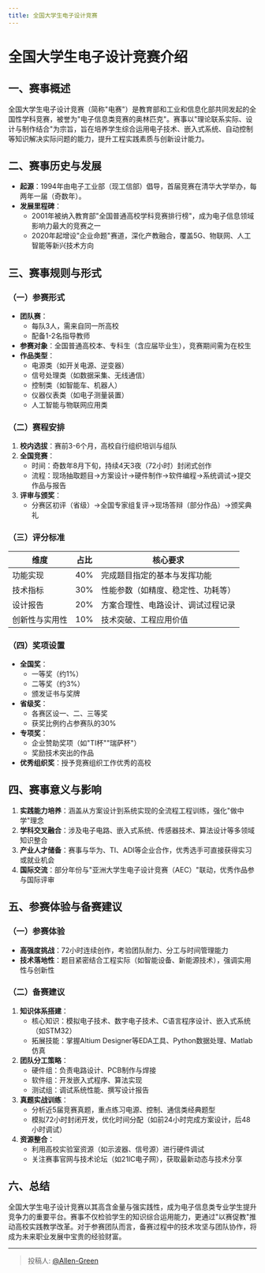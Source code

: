 ```yaml
---
title: 全国大学生电子设计竞赛
---
```


# 全国大学生电子设计竞赛介绍

## 一、赛事概述

全国大学生电子设计竞赛（简称"电赛"）是教育部和工业和信息化部共同发起的全国性学科竞赛，被誉为"电子信息类竞赛的奥林匹克"。赛事以"理论联系实际、设计与制作结合"为宗旨，旨在培养学生综合运用电子技术、嵌入式系统、自动控制等知识解决实际问题的能力，提升工程实践素质与创新设计能力。

## 二、赛事历史与发展

- **起源**：1994年由电子工业部（现工信部）倡导，首届竞赛在清华大学举办，每两年一届（奇数年）。
- **发展里程碑**：
  - 2001年被纳入教育部"全国普通高校学科竞赛排行榜"，成为电子信息领域影响力最大的竞赛之一
  - 2020年起增设"企业命题"赛道，深化产教融合，覆盖5G、物联网、人工智能等新兴技术方向

## 三、赛事规则与形式

### （一）参赛形式

- **团队赛**：
  - 每队3人，需来自同一所高校
  - 配备1-2名指导教师
- **参赛对象**：全国普通高校本、专科生（含应届毕业生），竞赛期间需为在校生
- **作品类型**：
  - 电源类（如开关电源、逆变器）
  - 信号处理类（如数据采集、无线通信）
  - 控制类（如智能车、机器人）
  - 仪器仪表类（如电子测量装置）
  - 人工智能与物联网应用类

### （二）赛程安排

1. **校内选拔**：赛前3-6个月，高校自行组织培训与组队
2. **全国竞赛**：
   - 时间：奇数年8月下旬，持续4天3夜（72小时）封闭式创作
   - 流程：现场抽取题目→方案设计→硬件制作→软件编程→系统调试→提交作品与报告
3. **评审与颁奖**：
   - 分赛区初评（省级）→全国专家组复评→现场答辩（部分作品）→颁奖典礼

### （三）评分标准

| 维度               | 占比 | 核心要求                             |
|--------------------|------|--------------------------------------|
| 功能实现           | 40%  | 完成题目指定的基本与发挥功能         |
| 技术指标           | 30%  | 性能参数（如精度、稳定性、功耗等）   |
| 设计报告           | 20%  | 方案合理性、电路设计、调试过程记录   |
| 创新性与实用性     | 10%  | 技术突破、工程应用价值               |

### （四）奖项设置

- **全国奖**：
  - 一等奖（约1%）
  - 二等奖（约3%）
  - 颁发证书与奖牌
- **省级奖**：
  - 各赛区设一、二、三等奖
  - 获奖比例约占参赛队的30%
- **专项奖**：
  - 企业赞助奖项（如"TI杯""瑞萨杯"）
  - 奖励技术突出的作品
- **优秀组织奖**：授予竞赛组织工作优秀的高校

## 四、赛事意义与影响

1. **实践能力培养**：涵盖从方案设计到系统实现的全流程工程训练，强化"做中学"理念
2. **学科交叉融合**：涉及电子电路、嵌入式系统、传感器技术、算法设计等多领域知识整合
3. **产业人才储备**：赛事与华为、TI、ADI等企业合作，优秀选手可直接获得实习或就业机会
4. **国际交流**：部分年份与"亚洲大学生电子设计竞赛（AEC）"联动，优秀作品参与国际评审

## 五、参赛体验与备赛建议

### （一）参赛体验

- **高强度挑战**：72小时连续创作，考验团队耐力、分工与时间管理能力
- **技术落地性**：题目紧密结合工程实际（如智能设备、新能源技术），强调实用性与创新性

### （二）备赛建议

1. **知识体系搭建**：
   - 核心知识：模拟电子技术、数字电子技术、C语言程序设计、嵌入式系统（如STM32）
   - 拓展技能：掌握Altium Designer等EDA工具、Python数据处理、Matlab仿真
2. **团队分工策略**：
   - 硬件组：负责电路设计、PCB制作与焊接
   - 软件组：开发嵌入式程序、算法实现
   - 测试组：调试系统性能、撰写设计报告
3. **真题实战训练**：
   - 分析近5届竞赛真题，重点练习电源、控制、通信类经典题型
   - 模拟72小时封闭开发，优化时间分配（如前24小时完成方案设计，后48小时调试）
4. **资源整合**：
   - 利用高校实验室资源（如示波器、信号源）进行硬件调试
   - 关注赛事官网与技术论坛（如21IC电子网），获取最新动态与技术分享

## 六、总结

全国大学生电子设计竞赛以其高含金量与强实践性，成为电子信息类专业学生提升竞争力的重要平台。赛事不仅检验学生的知识综合运用能力，更通过"以赛促教"推动高校实践教学改革。对于参赛团队而言，备赛过程中的技术攻坚与团队协作，将成为未来职业发展中宝贵的经验财富。

---

> 投稿人: [@Allen-Green](https://github.com/Allen-Green)
